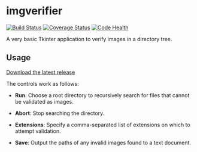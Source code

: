 # imgverifier

[![Build Status](https://travis-ci.org/alexandermendes/imgverifier.svg?branch=master)](https://travis-ci.org/alexandermendes/imgverifier) [![Coverage Status](https://coveralls.io/repos/alexandermendes/imgverifier/badge.svg?branch=master&service=github)](https://coveralls.io/github/alexandermendes/imgverifier?branch=master) 
[![Code Health](https://landscape.io/github/alexandermendes/imgverifier/master/landscape.svg?style=flat)](https://landscape.io/github/alexandermendes/imgverifier/master)

A very basic Tkinter application to verify images in a directory tree.


## Usage

[Download the latest release](https://github.com/alexandermendes/imgverifier/releases)

The controls work as follows:

- **Run**: Choose a root directory to recursively search for files that cannot be validated as images.

- **Abort**: Stop searching the directory.

- **Extensions**: Specify a comma-separated list of extensions on which to attempt validation.

- **Save**: Output the paths of any invalid images found to a text document.
